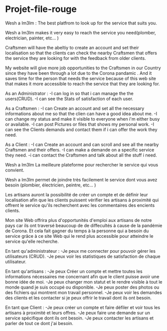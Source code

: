 # Projet-file-rouge
Wesh a lm3lm :
The best platfrom to look up for the service that suits you.


Wesh a lm3lm makes it very easy to reach the service you need(plomber, electrician, painter, etc... )

Craftsmen will have the abeltiy to create an account and set their localisation so that the clients can check the nearby Craftsmen that offers the service they are looking for with the feedback from older clients. 


My website will give more job opportunities to the Craftsmen in our Country since they have been through a lot due to the Corona pandamic . And it saves time for the person that needs the service because of this web site that makes it more accessible to reach the service that they are looking for.

As an Administrator :
-I can log in so that i can manage the the users(CRUD).
-I can see the Stats of satisfaction of each user.

As a Craftsmen :
-I can Create an account and set all the necessary informations about me so that the clien can have a good idea about me.
-I can change my status and make it visible to everyone when i'm either busy or available.
-I can post Pictures or files that shows my personal work.
-I can see the Clients demands and contact them if i can offer the work they need.

As a Client :
-I can Create an account and can scroll and see all the nearby Craftsmen and their offers.
-I can make a demande on a specific service they need.
-i can contact the Craftsmen and talk about all the stuff i need.

<!--                                                                      Version francais  -->



Wesh a lm3lm
La meilleure plateforme pour rechercher le service qui vous convient.


Wesh a lm3lm permet de joindre très facilement le service dont vous avez besoin (plombier, électricien, peintre, etc... )

Les artisans auront la possibilité de créer un compte et de définir leur localisation afin que les clients puissent vérifier les artisans à proximité qui offrent le service qu'ils recherchent avec les commentaires des encients clients.


Mon site Web offrira plus d'opportunités d'emploi aux artisans de notre pays car ils ont traversé beaucoup de de diffecultés à cause de la pandémie de Corona. Et cela fait gagner du temps à la personne qui a besoin du service grâce à ce site Web qui le rend plus accessible pour atteindre le service qu'elle recherche.

En tant qu'administrateur :
-Je peux me connecter pour pouvoir gérer les utilisateurs (CRUD).
-Je peux voir les statistiques de satisfaction de chaque utilisateur.

En tant qu'artisans :
-Je peux Créer un compte et mettre toutes les informations nécessaires me concernant afin que le client puisse avoir une bonne idée de moi.
-Je peux changer mon statut et le rendre visible à tout le monde quand je suis occupé ou disponible.
-Je peux poster des photos ou des fichiers qui montrent mon travail personnel.
-Je peux voir les demandes des clients et les contacter si je peux offrir le travail dont ils ont besoin.

En tant que Client :
-Je peux créer un compte et faire défiler et voir tous les artisans à proximité et leurs offres.
-Je peux faire une demande sur un service spécifique dont ils ont besoin.
-Je peux contacter les artisans et parler de tout ce dont j'ai besoin.
